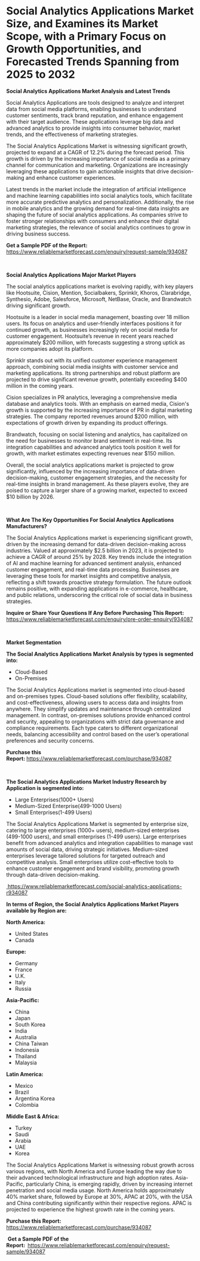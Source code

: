 <p><h1>Social Analytics Applications Market Size, and Examines its Market Scope, with a Primary Focus on Growth Opportunities, and Forecasted Trends Spanning from 2025 to 2032</h1></p><p><strong>Social Analytics Applications Market Analysis and Latest Trends</strong></p>
<p><p>Social Analytics Applications are tools designed to analyze and interpret data from social media platforms, enabling businesses to understand customer sentiments, track brand reputation, and enhance engagement with their target audience. These applications leverage big data and advanced analytics to provide insights into consumer behavior, market trends, and the effectiveness of marketing strategies.</p><p>The Social Analytics Applications Market is witnessing significant growth, projected to expand at a CAGR of 12.2% during the forecast period. This growth is driven by the increasing importance of social media as a primary channel for communication and marketing. Organizations are increasingly leveraging these applications to gain actionable insights that drive decision-making and enhance customer experiences.</p><p>Latest trends in the market include the integration of artificial intelligence and machine learning capabilities into social analytics tools, which facilitate more accurate predictive analytics and personalization. Additionally, the rise in mobile analytics and the growing demand for real-time data insights are shaping the future of social analytics applications. As companies strive to foster stronger relationships with consumers and enhance their digital marketing strategies, the relevance of social analytics continues to grow in driving business success.</p></p>
<p><strong>Get a Sample PDF of the Report:&nbsp;</strong> <a href="https://www.reliablemarketforecast.com/enquiry/request-sample/934087?utm_campaign=3121&utm_medium=2&utm_source=Github&utm_content=ia&utm_term=18042025&utm_id=social-analytics-applications">https://www.reliablemarketforecast.com/enquiry/request-sample/934087</a></p>
<p>&nbsp;</p>
<p><strong>Social Analytics Applications Major Market Players</strong></p>
<p><p>The social analytics applications market is evolving rapidly, with key players like Hootsuite, Cision, Mention, Socialbakers, Sprinklr, Khoros, Clarabridge, Synthesio, Adobe, Salesforce, Microsoft, NetBase, Oracle, and Brandwatch driving significant growth.</p><p>Hootsuite is a leader in social media management, boasting over 18 million users. Its focus on analytics and user-friendly interfaces positions it for continued growth, as businesses increasingly rely on social media for customer engagement. Hootsuite’s revenue in recent years reached approximately $200 million, with forecasts suggesting a strong uptick as more companies adopt its platform.</p><p>Sprinklr stands out with its unified customer experience management approach, combining social media insights with customer service and marketing applications. Its strong partnerships and robust platform are projected to drive significant revenue growth, potentially exceeding $400 million in the coming years.</p><p>Cision specializes in PR analytics, leveraging a comprehensive media database and analytics tools. With an emphasis on earned media, Cision's growth is supported by the increasing importance of PR in digital marketing strategies. The company reported revenues around $200 million, with expectations of growth driven by expanding its product offerings.</p><p>Brandwatch, focusing on social listening and analytics, has capitalized on the need for businesses to monitor brand sentiment in real-time. Its integration capabilities and advanced analytics tools position it well for growth, with market estimates expecting revenues near $150 million.</p><p>Overall, the social analytics applications market is projected to grow significantly, influenced by the increasing importance of data-driven decision-making, customer engagement strategies, and the necessity for real-time insights in brand management. As these players evolve, they are poised to capture a larger share of a growing market, expected to exceed $10 billion by 2026.</p></p>
<p>&nbsp;</p>
<p><strong>What Are The Key Opportunities For Social Analytics Applications Manufacturers?</strong></p>
<p><p>The Social Analytics Applications market is experiencing significant growth, driven by the increasing demand for data-driven decision-making across industries. Valued at approximately $2.5 billion in 2023, it is projected to achieve a CAGR of around 25% by 2028. Key trends include the integration of AI and machine learning for advanced sentiment analysis, enhanced customer engagement, and real-time data processing. Businesses are leveraging these tools for market insights and competitive analysis, reflecting a shift towards proactive strategy formulation. The future outlook remains positive, with expanding applications in e-commerce, healthcare, and public relations, underscoring the critical role of social data in business strategies.</p></p>
<p><strong>Inquire or Share Your Questions If Any Before Purchasing This Report:</strong> <a href="https://www.reliablemarketforecast.com/enquiry/pre-order-enquiry/934087?utm_campaign=3121&utm_medium=2&utm_source=Github&utm_content=ia&utm_term=18042025&utm_id=social-analytics-applications">https://www.reliablemarketforecast.com/enquiry/pre-order-enquiry/934087</a></p>
<p>&nbsp;</p>
<p><strong>Market Segmentation</strong></p>
<p><strong>The Social Analytics Applications Market Analysis by types is segmented into:</strong></p>
<p><ul><li>Cloud-Based</li><li>On-Premises</li></ul></p>
<p><p>The Social Analytics Applications market is segmented into cloud-based and on-premises types. Cloud-based solutions offer flexibility, scalability, and cost-effectiveness, allowing users to access data and insights from anywhere. They simplify updates and maintenance through centralized management. In contrast, on-premises solutions provide enhanced control and security, appealing to organizations with strict data governance and compliance requirements. Each type caters to different organizational needs, balancing accessibility and control based on the user’s operational preferences and security concerns.</p></p>
<p><strong>Purchase this Report:&nbsp;</strong><a href="https://www.reliablemarketforecast.com/purchase/934087?utm_campaign=3121&utm_medium=2&utm_source=Github&utm_content=ia&utm_term=18042025&utm_id=social-analytics-applications">https://www.reliablemarketforecast.com/purchase/934087</a></p>
<p>&nbsp;</p>
<p><strong>The Social Analytics Applications Market Industry Research by Application is segmented into:</strong></p>
<p><ul><li>Large Enterprises(1000+ Users)</li><li>Medium-Sized Enterprise(499-1000 Users)</li><li>Small Enterprises(1-499 Users)</li></ul></p>
<p><p>The Social Analytics Applications Market is segmented by enterprise size, catering to large enterprises (1000+ users), medium-sized enterprises (499-1000 users), and small enterprises (1-499 users). Large enterprises benefit from advanced analytics and integration capabilities to manage vast amounts of social data, driving strategic initiatives. Medium-sized enterprises leverage tailored solutions for targeted outreach and competitive analysis. Small enterprises utilize cost-effective tools to enhance customer engagement and brand visibility, promoting growth through data-driven decision-making.</p></p>
<p><a href="https://www.reliablemarketforecast.com/social-analytics-applications-r934087?utm_campaign=3121&utm_medium=2&utm_source=Github&utm_content=ia&utm_term=18042025&utm_id=social-analytics-applications">&nbsp;https://www.reliablemarketforecast.com/social-analytics-applications-r934087</a></p>
<p><strong>In terms of Region, the Social Analytics Applications Market Players available by Region are:</strong></p>
<p>
    <p> <strong> North America: </strong>
        <ul>
            <li>United States</li>
            <li>Canada</li>
        </ul>
        </p> 
    <p> <strong> Europe: </strong>
        <ul>
            <li>Germany</li>
            <li>France</li>
            <li>U.K.</li>
            <li>Italy</li>
            <li>Russia</li>
        </ul>
        </p> 
    <p> <strong> Asia-Pacific: </strong>
        <ul>
            <li>China</li>
            <li>Japan</li>
            <li>South Korea</li>
            <li>India</li>
            <li>Australia</li>
            <li>China Taiwan</li>
            <li>Indonesia</li>
            <li>Thailand</li>
            <li>Malaysia</li>
        </ul>
        </p> 
    <p> <strong> Latin America: </strong>
        <ul>
            <li>Mexico</li>
            <li>Brazil</li>
            <li>Argentina Korea</li>
            <li>Colombia</li>
        </ul>
        </p> 
    <p> <strong> Middle East & Africa: </strong>
        <ul>
            <li>Turkey</li>
            <li>Saudi</li>
            <li>Arabia</li>
            <li>UAE</li>
            <li>Korea</li>
        </ul>
    </p>
    </p>
<p><p>The Social Analytics Applications Market is witnessing robust growth across various regions, with North America and Europe leading the way due to their advanced technological infrastructure and high adoption rates. Asia-Pacific, particularly China, is emerging rapidly, driven by increasing internet penetration and social media usage. North America holds approximately 40% market share, followed by Europe at 30%, APAC at 20%, with the USA and China contributing significantly within their respective regions. APAC is projected to experience the highest growth rate in the coming years.</p></p>
<p><strong>Purchase this Report: </strong><a href="https://www.reliablemarketforecast.com/purchase/934087?utm_campaign=3121&utm_medium=2&utm_source=Github&utm_content=ia&utm_term=18042025&utm_id=social-analytics-applications">https://www.reliablemarketforecast.com/purchase/934087</a></p>
<p>&nbsp;<strong>Get a Sample PDF of the Report:&nbsp;&nbsp;</strong><a href="https://www.reliablemarketforecast.com/enquiry/request-sample/934087?utm_campaign=3121&utm_medium=2&utm_source=Github&utm_content=ia&utm_term=18042025&utm_id=social-analytics-applications">https://www.reliablemarketforecast.com/enquiry/request-sample/934087</a></p>
<p><strong></strong></p>
<p><p></p><p></p><p></p></p>